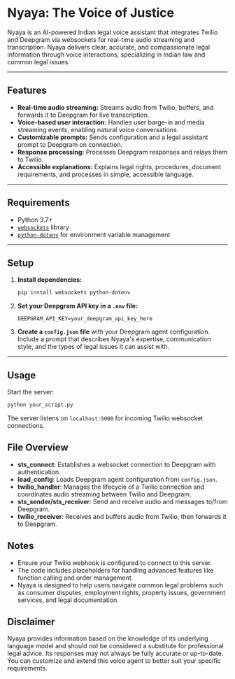 # Nyaya: The Voice of Justice

Nyaya is an AI-powered Indian legal voice assistant that integrates Twilio and Deepgram via websockets for real-time audio streaming and transcription. Nyaya delivers clear, accurate, and compassionate legal information through voice interactions, specializing in Indian law and common legal issues.

---

## Features

- **Real-time audio streaming:** Streams audio from Twilio, buffers, and forwards it to Deepgram for live transcription.
- **Voice-based user interaction:** Handles user barge-in and media streaming events, enabling natural voice conversations.
- **Customizable prompts:** Sends configuration and a legal assistant prompt to Deepgram on connection.
- **Response processing:** Processes Deepgram responses and relays them to Twilio.
- **Accessible explanations:** Explains legal rights, procedures, document requirements, and processes in simple, accessible language.

---

## Requirements

- Python 3.7+
- [`websockets`](https://pypi.org/project/websockets/) library
- [`python-dotenv`](https://pypi.org/project/python-dotenv/) for environment variable management

---

## Setup

1. **Install dependencies:**

    ```bash
    pip install websockets python-dotenv
    ```

2. **Set your Deepgram API key in a `.env` file:**

    ```env
    DEEPGRAM_API_KEY=your_deepgram_api_key_here
    ```

3. **Create a `config.json` file** with your Deepgram agent configuration.  
   Include a prompt that describes Nyaya's expertise, communication style, and the types of legal issues it can assist with.

---

## Usage

Start the server:

```bash
python your_script.py
```

The server listens on `localhost:5000` for incoming Twilio websocket connections.

## File Overview

- **sts_connect**: Establishes a websocket connection to Deepgram with authentication.
- **load_config**: Loads Deepgram agent configuration from `config.json`.
- **twilio_handler**: Manages the lifecycle of a Twilio connection and coordinates audio streaming between Twilio and Deepgram.
- **sts_sender/sts_receiver**: Send and receive audio and messages to/from Deepgram.
- **twilio_receiver**: Receives and buffers audio from Twilio, then forwards it to Deepgram.

## Notes

- Ensure your Twilio webhook is configured to connect to this server.
- The code includes placeholders for handling advanced features like function calling and order management.
- Nyaya is designed to help users navigate common legal problems such as consumer disputes, employment rights, property issues, government services, and legal documentation.

## Disclaimer

Nyaya provides information based on the knowledge of its underlying language model and should not be considered a substitute for professional legal advice. Its responses may not always be fully accurate or up-to-date. You can customize and extend this voice agent to better suit your specific requirements.
